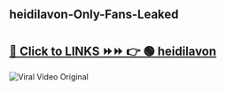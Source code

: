
 ## heidilavon-Only-Fans-Leaked

# <h2><a href="https://clipsfans.com/heidilavon&ref=git">🔗 Click to LINKS ⏩⏩ 👉 🟢 heidilavon </a></h2>

<a href="https://clipsfans.com/heidilavon&ref=git" rel="nofollow" data-target="animated-image.originalLink"><img src="https://i.ibb.co.com/xMMVF88/686577567.gif" alt="Viral Video Original" style="max-width: 100%; display: inline-block;" data-target="animated-image.originalImage"></a>
